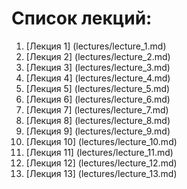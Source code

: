 # Список лекций:
1. [Лекция 1] (lectures/lecture_1.md)
2. [Лекция 2] (lectures/lecture_2.md)
3. [Лекция 3] (lectures/lecture_3.md)
4. [Лекция 4] (lectures/lecture_4.md)
5. [Лекция 5] (lectures/lecture_5.md)
6. [Лекция 6] (lectures/lecture_6.md)
7. [Лекция 7] (lectures/lecture_7.md)
8. [Лекция 8] (lectures/lecture_8.md)
9. [Лекция 9] (lectures/lecture_9.md)
10. [Лекция 10] (lectures/lecture_10.md)
11. [Лекция 11] (lectures/lecture_11.md)
12. [Лекция 12] (lectures/lecture_12.md)
13. [Лекция 13] (lectures/lecture_13.md)